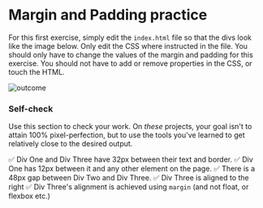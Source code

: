# Margin and Padding practice

For this first exercise, simply edit the `index.html` file so that the divs look like the image below. Only edit the CSS where instructed in the file.  You should only have to change the values of the margin and padding for this exercise. You should not have to add or remove properties in the CSS, or touch the HTML.

![outcome](./desired-outcome.png)

### Self-check 
Use this section to check your work. On _these_ projects, your goal isn't to attain 100% pixel-perfection, but to use the tools you've learned to get relatively close to the desired output.

✅ Div One and Div Three have 32px between their text and border.
✅ Div One has 12px between it and any other element on the page.
✅ There is a 48px gap between Div Two and Div Three.
✅ Div Three is aligned to the right
✅ Div Three's alignment is achieved using `margin` (and not float, or flexbox etc.)